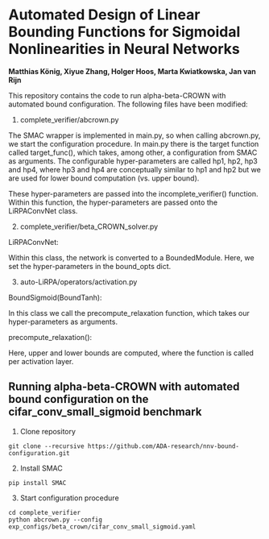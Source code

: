 # Automated Design of Linear Bounding Functions for Sigmoidal Nonlinearities in Neural Networks

**Matthias König, Xiyue Zhang, Holger Hoos, Marta Kwiatkowska, Jan van Rijn**

This repository contains the code to run alpha-beta-CROWN with automated bound configuration. The following files have been modified:

1. complete_verifier/abcrown.py

The SMAC wrapper is implemented in main.py, so when calling abcrown.py, we start the configuration procedure.
In main.py there is the target function called target_func(), which takes, among other, a configuration from SMAC as arguments.
The configurable hyper-parameters are called hp1, hp2, hp3 and hp4, where hp3 and hp4 are conceptually similar to hp1 and hp2 but we are used for lower bound computation (vs. upper bound).

These hyper-parameters are passed into the incomplete_verifier() function.
Within this function, the hyper-parameters are passed onto the LiRPAConvNet class.

2. complete_verifier/beta_CROWN_solver.py

LiRPAConvNet:

Within this class, the network is converted to a BoundedModule. Here, we set the hyper-parameters in the bound_opts dict.

3. auto-LiRPA/operators/activation.py

BoundSigmoid(BoundTanh):

In this class we call the precompute_relaxation function, which takes our hyper-parameters as arguments.

precompute_relaxation():

Here, upper and lower bounds are computed, where the function is called per activation layer.


## Running alpha-beta-CROWN with automated bound configuration on the cifar_conv_small_sigmoid benchmark

1. Clone repository

```
git clone --recursive https://github.com/ADA-research/nnv-bound-configuration.git
```

2. Install SMAC

```
pip install SMAC
```

3. Start configuration procedure

```
cd complete_verifier
python abcrown.py --config exp_configs/beta_crown/cifar_conv_small_sigmoid.yaml
```
